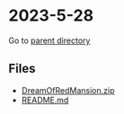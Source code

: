 # 2023-5-28

Go to [parent directory](../image.md)

## Files

- [DreamOfRedMansion.zip](image\2023-5-28\DreamOfRedMansion.zip) 
- [README.md](image\2023-5-28\README.md) 
